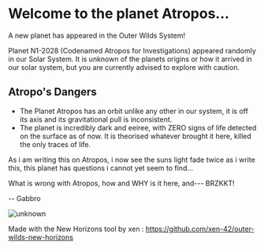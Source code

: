 # Welcome to the planet Atropos...
 A new planet has appeared in the Outer Wilds System!
 
 Planet N1-2028 (Codenamed Atropos for Investigations) appeared randomly in our Solar System. It is unknown of the planets origins or how it arrived in our solar system,
 but you are currently advised to explore with caution.

## Atropo's Dangers
- The Planet Atropos has an orbit unlike any other in our system, it is off its axis and its gravitational pull is inconsistent.
- The planet is incredibly dark and eeiree, with ZERO signs of life detected on the surface as of now. It is theorised whatever brought it here, killed the only traces of life.

As i am writing this on Atropos, i now see the suns light fade twice as i write this, this planet has questions i cannot yet seem to find...

What is wrong with Atropos, how and WHY is it here, and--- BRZKKT!

-- Gabbro

![unknown](https://user-images.githubusercontent.com/35664389/146685189-d800b557-4a90-4f51-a2e7-86e8e0d3e62e.png)

Made with the New Horizons tool by xen : https://github.com/xen-42/outer-wilds-new-horizons
